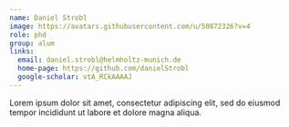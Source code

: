 ```yaml
---
name: Daniel Strobl
image: https://avatars.githubusercontent.com/u/50872326?v=4
role: phd
group: alum
links:
  email: daniel.strobl@helmholtz-munich.de
  home-page: https://github.com/danielStrobl
  google-scholar: vtA_RCkAAAAJ
---
```


Lorem ipsum dolor sit amet, consectetur adipiscing elit, sed do eiusmod tempor incididunt ut labore et dolore magna aliqua.
